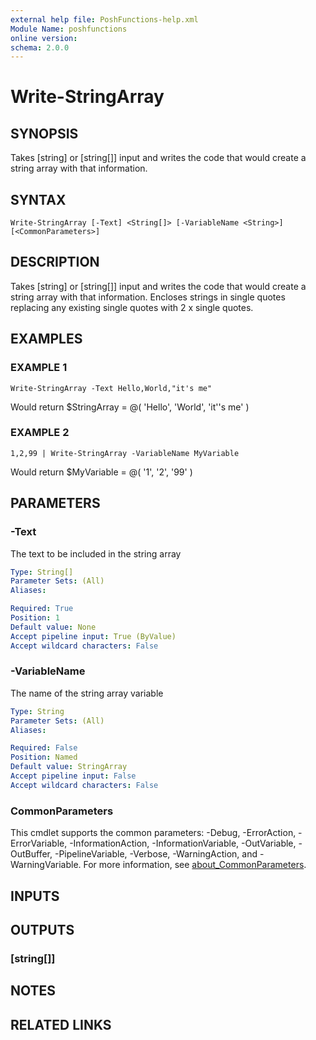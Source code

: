 ```yaml
---
external help file: PoshFunctions-help.xml
Module Name: poshfunctions
online version:
schema: 2.0.0
---
```


# Write-StringArray

## SYNOPSIS
Takes \[string\] or \[string\[\]\] input and writes the code that would create a string array with that information.

## SYNTAX

```
Write-StringArray [-Text] <String[]> [-VariableName <String>] [<CommonParameters>]
```

## DESCRIPTION
Takes \[string\] or \[string\[\]\] input and writes the code that would create a string array with that information.
Encloses strings in single quotes replacing any existing single quotes with 2 x single quotes.

## EXAMPLES

### EXAMPLE 1
```
Write-StringArray -Text Hello,World,"it's me"
```

Would return
$StringArray = @(
    'Hello',
    'World',
    'it''s me'
)

### EXAMPLE 2
```
1,2,99 | Write-StringArray -VariableName MyVariable
```

Would return
$MyVariable = @(
    '1',
    '2',
    '99'
)

## PARAMETERS

### -Text
The text to be included in the string array

```yaml
Type: String[]
Parameter Sets: (All)
Aliases:

Required: True
Position: 1
Default value: None
Accept pipeline input: True (ByValue)
Accept wildcard characters: False
```

### -VariableName
The name of the string array variable

```yaml
Type: String
Parameter Sets: (All)
Aliases:

Required: False
Position: Named
Default value: StringArray
Accept pipeline input: False
Accept wildcard characters: False
```

### CommonParameters
This cmdlet supports the common parameters: -Debug, -ErrorAction, -ErrorVariable, -InformationAction, -InformationVariable, -OutVariable, -OutBuffer, -PipelineVariable, -Verbose, -WarningAction, and -WarningVariable. For more information, see [about_CommonParameters](http://go.microsoft.com/fwlink/?LinkID=113216).

## INPUTS

## OUTPUTS

### [string[]]
## NOTES

## RELATED LINKS
